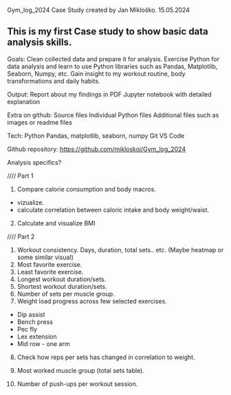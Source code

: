 Gym_log_2024
Case Study created by Jan Mikloško.
15.05.2024

This is my first Case study to show basic data analysis skills.
------------------------------------------------------------------------------------


Goals:
Clean collected data and prepare it for analysis.
Exercise Python for data analysis and learn to use Python libraries such as Pandas, Matplotlib, Seaborn, Numpy, etc.
Gain insight to my workout routine, body transformations and daily habits.

Output:
Report about my findings in PDF
Jupyter notebook with detailed explanation

Extra on github:
Source files
Individual Python files
Additional files such as images or readme files

Tech:
Python
Pandas, matplotlib, seaborn, numpy
Git
VS Code

Github repository: https://github.com/mikloskoj/Gym_log_2024

Analysis specifics?

//// Part 1
1. Compare calorie consumption and body macros.
- vizualize.
- calculate correlation between caloric intake and body weight/waist.
2. Calculate and visualize BMI

//// Part 2
1. Workout consistency. Days, duration, total sets.. etc. (Maybe heatmap or some similar visual)
2. Most favorite exercise.
3. Least favorite exercise.
4. Longest workout duration/sets.
5. Shortest workout duration/sets.
6. Number of sets per muscle group.
7. Weight load progress across few selected exercises.
- Dip assist
- Bench press
- Pec fly
- Lex extension
- Mid row - one arm

8. Check how reps per sets has changed in correlation to weight.

9. Most worked muscle group (total sets table).
10. Number of push-ups per workout session.
